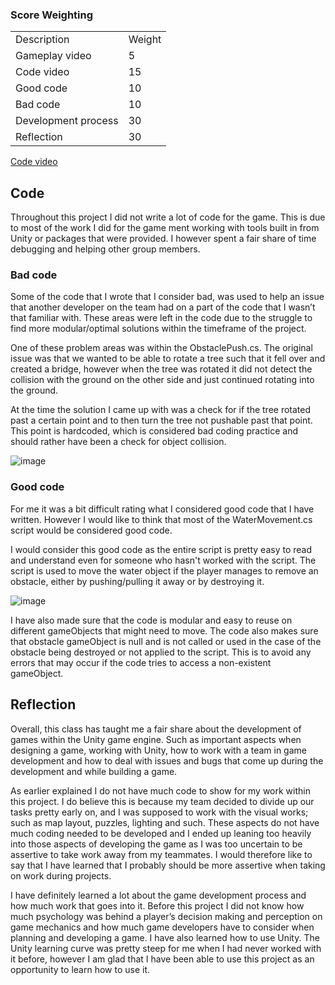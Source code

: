 ### Score Weighting


<table>
  <tr>
   <td>Description
   </td>
   <td>Weight
   </td>
  </tr>
  <tr>
   <td>Gameplay video
   </td>
   <td>5
   </td>
  </tr>
  <tr>
   <td>Code video
   </td>
   <td>15
   </td>
  </tr>
  <tr>
   <td>Good code
   </td>
   <td>10
   </td>
  </tr>
  <tr>
   <td>Bad code
   </td>
   <td>10
   </td>
  </tr>
  <tr>
   <td>Development process
   </td>
   <td>30
   </td>
  </tr>
  <tr>
   <td>Reflection
   </td>
   <td>30
   </td>
  </tr>
</table>


[Code video](https://youtu.be/deQWULvPSts)

## Code

Throughout this project I did not write a lot of code for the game. This is due to most of the work I did for the game ment working with tools built in from Unity or packages that were provided. I however spent a fair share of time debugging and helping other group members.   


### Bad code

Some of the code that I wrote that I consider bad, was used to help an issue that another developer on the team had on a part of the code that I wasn’t that familiar with. These areas were left in the code due to the struggle to find more modular/optimal solutions within the timeframe of the project.

One of these problem areas was within the ObstaclePush.cs. The original issue was that we wanted to be able to rotate a tree such that it fell over and created a bridge, however when the tree was rotated it did not detect the collision with the ground on the other side and just continued rotating into the ground. 

At the time the solution I came up with was a check for if the tree rotated past a certain point and to then turn the tree not pushable past that point. This point is hardcoded, which is considered bad coding practice and should rather have been a check for object collision. 

![image](./Images/ObstaclePush_rotation.png)



### Good code

For me it was a bit difficult rating what I considered good code that I have written. However I would like to think that most of the WaterMovement.cs script would be considered good code.

I would consider this good code as the entire script is pretty easy to read and understand even for someone who hasn't worked with the script. The script is used to move the water object if the player manages to remove an obstacle, either by pushing/pulling it away or by destroying it.

![image](./Images/WaterMovement_script.png)

I have also made sure that the code is modular and easy to reuse on different gameObjects that might need to move. The code also makes sure that obstacle gameObject is null and is not called or used in the case of the obstacle being destroyed or not applied to the script. This is to avoid any errors that may occur if the code tries to access a non-existent gameObject. 


## Reflection

Overall, this class has taught me a fair share about the development of games within the Unity game engine. Such as important aspects when designing a game, working with Unity, how to work with a team in game development and how to deal with issues and bugs that come up during the development and while building a game. 

As earlier explained I do not have much code to show for my work within this project. I do believe this is because my team decided to divide up our tasks pretty early on, and I was supposed to work with the visual works; such as map layout, puzzles, lighting and such. These aspects do not have much coding needed to be developed and I ended up leaning too heavily into those aspects of developing the game as I was too uncertain to be assertive to take work away from my teammates. I would therefore like to say that I have learned that I probably should be more assertive when taking on work during projects.

I have definitely learned a lot about the game development process and how much work that goes into it. Before this project I did not know how much psychology was behind a player’s decision making and perception on game mechanics and how much game developers have to consider when planning and developing a game. I have also learned how to use Unity. The Unity learning curve was pretty steep for me when I had never worked with it before, however I am glad that I have been able to use this project as an opportunity to learn how to use it. 
